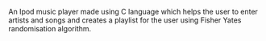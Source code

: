 An Ipod music player made using C language which helps the user to enter artists and songs and creates a playlist for the user using Fisher Yates randomisation algorithm.